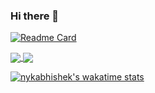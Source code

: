 ### Hi there 👋

<!-- Reference: https://github.com/anuraghazra/github-readme-stats -->

[![Readme Card](https://github-readme-stats.vercel.app/api/pin/?username=nykabhishek&repo=nykabhishek)](https://github.com/nykabhishek/nykabhishek)

<a href="https://nykabhishek.github.io/">
  <img align="center" src="https://github-readme-stats.vercel.app/api?username=nykabhishek&count_private=true&show_icons=true&hide=contribs" />
</a>

<a href="https://github.com/nykabhishek/robotic-perception">
  <img align="center" src="https://github-readme-stats.vercel.app/api/top-langs/?username=nykabhishek&langs_count=6&layout=compact&hide=javascript,html" />
</a>

[![nykabhishek's wakatime stats](https://github-readme-stats.vercel.app/api/wakatime?username=nykabhishek)]("https://github.com/nykabhishek/nykabhishek")

<!--
**nykabhishek/nykabhishek** is a ✨ _special_ ✨ repository because its `README.md` (this file) appears on your GitHub profile.

Here are some ideas to get you started:

- 🔭 I’m currently working on ...
- 🌱 I’m currently learning ...
- 👯 I’m looking to collaborate on ...
- 🤔 I’m looking for help with ...
- 💬 Ask me about ...
- 📫 How to reach me: ...
- 😄 Pronouns: ...
- ⚡ Fun fact: ...
-->
